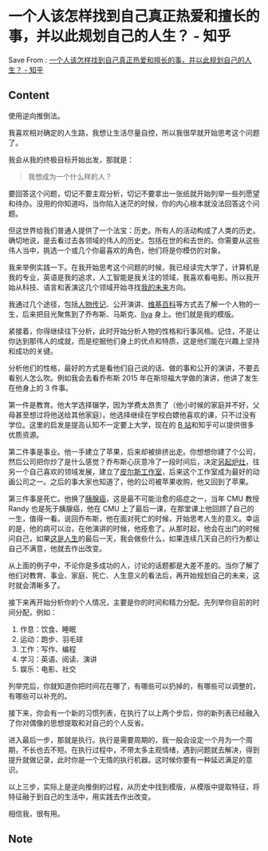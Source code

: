 # 一个人该怎样找到自己真正热爱和擅长的事，并以此规划自己的人生？ - 知乎
Save From : [一个人该怎样找到自己真正热爱和擅长的事，并以此规划自己的人生？ - 知乎](https://www.zhihu.com/question/399452902/answer/3355407245) 

## Content
使用逆向推倒法。

我喜欢相对确定的人生路，我想让生活尽量自控，所以我很早就开始思考这个问题了。

我会从我的终极目标开始出发，那就是：

> 我想成为一个什么样的人？

要回答这个问题，切记不要主观分析，切记不要拿出一张纸就开始列举一些列愿望和待办。没用的你知道吗，当你陷入迷茫的时候，你的内心根本就没法回答这个问题。

但这世界给我们普通人提供了一个法宝：历史。所有人的活动构成了人类的历史。确切地说，是去看过去各领域的伟人的历史。包括在世的和去世的。你需要从这些伟人当中，挑选一个或几个你最喜欢的角色，他们将是你模仿的对象。

我来举例实践一下。在我开始思考这个问题的时候，我已经读完大学了，计算机是我的专业，英语是我的追求，人工智能是我关注的领域，我喜欢看电影。所以我开始从科技、语言和表演这几个领域开始寻找[我的未来](https://www.zhihu.com/search?q=%E6%88%91%E7%9A%84%E6%9C%AA%E6%9D%A5&search_source=Entity&hybrid_search_source=Entity&hybrid_search_extra=%7B%22sourceType%22%3A%22answer%22%2C%22sourceId%22%3A3355407245%7D)方向。

我通过几个途径，包括[人物传记](https://www.zhihu.com/search?q=%E4%BA%BA%E7%89%A9%E4%BC%A0%E8%AE%B0&search_source=Entity&hybrid_search_source=Entity&hybrid_search_extra=%7B%22sourceType%22%3A%22answer%22%2C%22sourceId%22%3A3355407245%7D)、公开演讲、[维基百科](https://www.zhihu.com/search?q=%E7%BB%B4%E5%9F%BA%E7%99%BE%E7%A7%91&search_source=Entity&hybrid_search_source=Entity&hybrid_search_extra=%7B%22sourceType%22%3A%22answer%22%2C%22sourceId%22%3A3355407245%7D)等方式去了解一个人物的一生，后来把目光聚焦到了乔布斯、马斯克、[Ilya](https://www.zhihu.com/search?q=Ilya%20&search_source=Entity&hybrid_search_source=Entity&hybrid_search_extra=%7B%22sourceType%22%3A%22answer%22%2C%22sourceId%22%3A3355407245%7D) 身上。他们就是我的模版。

紧接着，你得继续往下分析，此时开始分析人物的性格和行事风格。记住，不是让你达到那伟人的成就，而是挖掘他们身上的优点和特质，这是他们能在兴趣上坚持和成功的关键。

分析他们的性格，最好的方式是看他们自己说的话、做的事和公开的演讲，不要去看别人怎么吹。例如我会去看乔布斯 2015 年在斯坦福大学做的演讲，他讲了发生在他身上的 3 件事。

第一件是教育。他大学选择辍学，因为学费太昂贵了（他小时候的家庭并不好，父母甚至想过将他送给其他家庭）。他选择继续在学校白嫖他喜欢的课，只不过没有学位。这里的启发是提高认知不一定要上大学，现在的 [B 站](https://www.zhihu.com/search?q=B%20%E7%AB%99&search_source=Entity&hybrid_search_source=Entity&hybrid_search_extra=%7B%22sourceType%22%3A%22answer%22%2C%22sourceId%22%3A3355407245%7D)和知乎可以提供很多优质资源。

第二件事是事业。他一手建立了苹果，后来却被排挤出走。你想想你建了个公司，然后公司把你炒了是什么感觉？乔布斯心灰意冷了一段时间后，决定[另起炉灶](https://www.zhihu.com/search?q=%E5%8F%A6%E8%B5%B7%E7%82%89%E7%81%B6&search_source=Entity&hybrid_search_source=Entity&hybrid_search_extra=%7B%22sourceType%22%3A%22answer%22%2C%22sourceId%22%3A3355407245%7D)，往另一个自己喜欢的领域发展，建立了[皮尔斯工作室](https://www.zhihu.com/search?q=%E7%9A%AE%E5%B0%94%E6%96%AF%E5%B7%A5%E4%BD%9C%E5%AE%A4&search_source=Entity&hybrid_search_source=Entity&hybrid_search_extra=%7B%22sourceType%22%3A%22answer%22%2C%22sourceId%22%3A3355407245%7D)，后来这个工作室成为最好的动画公司之一。之后的事大家也知道了，他的公司被苹果收购，他又回到了苹果。

第三件事是死亡。他换了[胰腺癌](https://www.zhihu.com/search?q=%E8%83%B0%E8%85%BA%E7%99%8C&search_source=Entity&hybrid_search_source=Entity&hybrid_search_extra=%7B%22sourceType%22%3A%22answer%22%2C%22sourceId%22%3A3355407245%7D)，这是最不可能治愈的癌症之一，当年 CMU 教授 Randy 也是死于胰腺癌，他在 CMU 上了最后一课，在那堂课上他回顾了自己的一生，值得一看。说回乔布斯，他在面对死亡的时候，开始思考人生的意义。幸运的是，他的病可以治，在他演讲的时候，他痊愈了。从那时起，他会在出门的时候问自己，如果[这是人生](https://www.zhihu.com/search?q=%E8%BF%99%E6%98%AF%E4%BA%BA%E7%94%9F&search_source=Entity&hybrid_search_source=Entity&hybrid_search_extra=%7B%22sourceType%22%3A%22answer%22%2C%22sourceId%22%3A3355407245%7D)的最后一天，我会做些什么，如果连续几天自己的行为都让自己不满意，他就去作出改变。

从上面的例子中，不论你是多成功的人，讨论的话题都是大差不差的。当你了解了他们对教育、事业、家庭、死亡、人生意义的看法后，再开始规划自己的未来，这时就会清晰多了。

接下来再开始分析你的个人情况，主要是你的时间和精力分配。先列举你目前的时间分配，例如：

1.  作息：饮食、睡眠
2.  运动：跑步、羽毛球
3.  工作：写作、编程
4.  学习：英语、阅读、演讲
5.  娱乐：电影、社交

列举完后，你就知道你把时间花在哪了，有哪些可以扔掉的，有哪些可以调整的，有哪些可以补充的。

接下来，你会有一个新的习惯列表，在执行了以上两个步后，你的新列表已经融入了你对偶像的思想提取和对自己的个人反省。

进入最后一步，那就是执行。执行是需要周期的，我一般会设定一个月为一个周期，不长也去不短。在执行过程中，不带太多主观情绪，遇到问题就去解决，得到提升就做记录，此时你是一个无情的执行机器。这时候你要有一种延迟满足的意识。

以上三步，实际上是逆向推倒的过程，从历史中找到模版，从模版中提取特征，将特征融于到自己的生活中，用实践去作出改变。

相信我，很有用。
## Note
